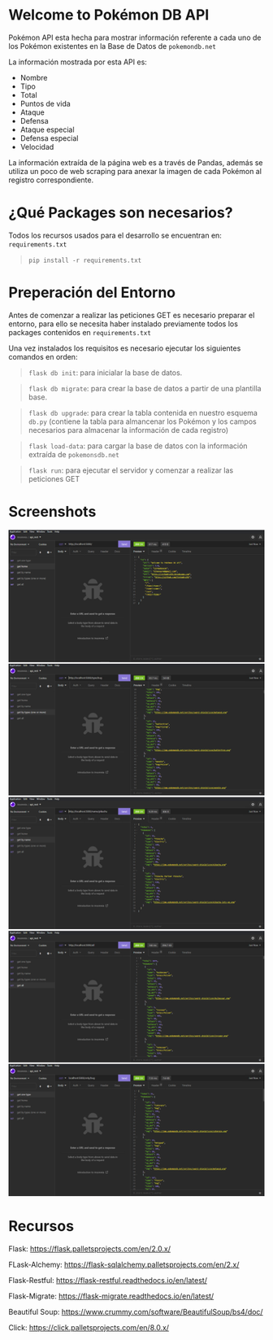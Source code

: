 # Welcome to Pokémon DB API
Pokémon API esta hecha para mostrar información referente a cada uno de los Pokémon existentes en la Base de Datos de `pokemondb.net`

La información mostrada por esta API es: 
<ul>
    <li>Nombre</li>
    <li>Tipo</li>
    <li>Total</li>
    <li>Puntos de vida</li>
    <li>Ataque</li>
    <li>Defensa</li>
    <li>Ataque especial</li>
    <li>Defensa especial</li>
    <li>Velocidad</li>
</ul>

La información extraída de la página web es a través de Pandas, además se utiliza un poco de web scraping para anexar la imagen de cada Pokémon al registro correspondiente.

# ¿Qué Packages son necesarios?
Todos los recursos usados para el desarrollo se encuentran en: `requirements.txt`

> `pip install -r requirements.txt`

# Preperación del Entorno
Antes de comenzar a realizar las peticiones GET es necesario preparar el entorno, para ello se necesita haber instalado previamente todos los packages contenidos en  `requirements.txt`

Una vez instalados los requisitos es necesario ejecutar los siguientes comandos en orden:

> `flask db init`:  para inicialar la base de datos.

> `flask db migrate`: para crear la base de datos a partir de una plantilla base.

> `flask db upgrade`: para crear la tabla contenida en nuestro esquema `db.py` (contiene la tabla para almancenar los Pokémon y los campos necesarios para almacenar la información de cada registro)

> `flask load-data`: para cargar la base de datos con la información extraída de `pokemonsdb.net`

> `flask run`: para ejecutar el servidor y comenzar a realizar las peticiones GET

# Screenshots
<img src="doc\img\1.png">

<img src="doc\img\2.png">

<img src="doc\img\3.png">

<img src="doc\img\4.png">

<img src="doc\img\5.png">

# Recursos
Flask: https://flask.palletsprojects.com/en/2.0.x/

FLask-Alchemy: https://flask-sqlalchemy.palletsprojects.com/en/2.x/

Flask-Restful: https://flask-restful.readthedocs.io/en/latest/

Flask-Migrate: https://flask-migrate.readthedocs.io/en/latest/

Beautiful Soup: https://www.crummy.com/software/BeautifulSoup/bs4/doc/

Click: https://click.palletsprojects.com/en/8.0.x/

